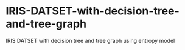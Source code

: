 # IRIS-DATSET-with-decision-tree-and-tree-graph
IRIS DATSET with decision tree and tree graph 
using entropy model
